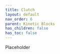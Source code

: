 ```yaml
---
title: Clutch
layout: default
nav_order: 6
parent: Kinetic Blocks
has_children: false
has_toc: false
---
```

Placeholder
